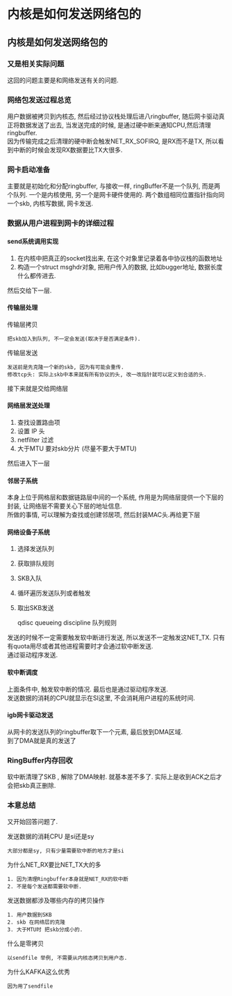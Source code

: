 # 内核是如何发送网络包的

## 内核是如何发送网络包的

### 又是相关实际问题

这回的问题主要是和网络发送有关的问题.

### 网络包发送过程总览

用户数据被拷贝到内核态, 然后经过协议栈处理后进八ringbuffer, 随后网卡驱动真正将数据发送了出去, 当发送完成的时候, 是通过硬中断来通知CPU,然后清理ringbuffer.\
因为传输完成之后清理的硬中断会触发NET\_RX\_SOFIRQ, 是RX而不是TX, 所以看到中断的时候会发现RX数据要比TX大很多.

### 网卡启动准备

主要就是初始化和分配ringbuffer, 与接收一样, ringBuffer不是一个队列, 而是两个队列. 一个是内核使用, 另一个是网卡硬件使用的. 两个数组相同位置指针指向同一个skb, 内核写数据, 网卡发送.

### 数据从用户进程到网卡的详细过程

#### send系统调用实现

1. 在内核中把真正的socket找出来, 在这个对象里记录着各中协议栈的函数地址
2. 构造一个struct msghdr对象, 把用户传入的数据, 比如bugger地址, 数据长度什么都传进去.

然后交给下一层.

#### 传输层处理

传输层拷贝

```
把skb加入到队列, 不一定会发送(取决于是否满足条件).
```

传输层发送

```
发送前是先克隆一个新的skb, 因为有可能会重传.  
修改tcp头: 实际上skb中本来就有所有协议的头, 改一改指针就可以定义到合适的头.
```

接下来就是交给网络层

#### 网络层发送处理

1. 查找设置路由项
2. 设置 IP 头
3. netfilter 过滤
4. 大于MTU 要对skb分片 (尽量不要大于MTU)

然后进入下一层

#### 邻居子系统

本身上位于网格层和数据链路层中间的一个系统, 作用是为网络层提供一个下层的封装, 让网络层不需要关心下层的地址信息.\
所做的事情, 可以理解为查找或创建邻居项, 然后封装MAC头.再给更下层

#### 网络设备子系统

1. 选择发送队列
2. 获取排队规则
3. SKB入队
4. 循环遍历发送队列或者触发
5.  取出SKB发送

    qdisc queueing discipline 队列规则

发送的时候不一定需要触发软中断进行发送, 所以发送不一定触发这NET\_TX. 只有有quota用尽或者其他进程需要时才会通过软中断发送.\
通过驱动程序发送.

#### 软中断调度

上面条件中, 触发软中断的情况. 最后也是通过驱动程序发送.\
发送数据的消耗的CPU就显示在SI这里, 不会消耗用户进程的系统时间.

#### igb网卡驱动发送

从网卡的发送队列的ringbuffer取下一个元素, 最后放到DMA区域.\
到了DMA就是真的发送了

### RingBuffer内存回收

软中断清理了SKB , 解除了DMA映射. 就基本差不多了. 实际上是收到ACK之后才会把skb真正删除.

### 本意总结

又开始回答问题了.

发送数据的消耗CPU 是si还是sy

```
大部分都是sy, 只有少量需要软中断的地方才是si
```

为什么NET\_RX要比NET\_TX大的多

```
1. 因为清理Ringbuffer本身就是NET_RX的软中断
2. 不是每个发送都需要软中断. 
```

发送数据都涉及哪些内存的拷贝操作

```
1. 用户数据到SKB
2. skb 在网络层的克隆
3. 大于MTU时 把skb分成小的. 
```

什么是零拷贝

```
以sendfile 举例, 不需要从内核态拷贝到用户态.
```

为什么KAFKA这么优秀

```
因为用了sendfile
```
